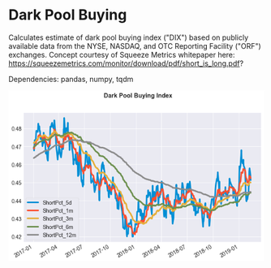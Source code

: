 # Dark Pool Buying
Calculates estimate of dark pool buying index ("DIX") based on publicly available data from the NYSE, NASDAQ, and OTC Reporting Facility ("ORF") exchanges. Concept courtesy of Squeeze Metrics whitepaper here: https://squeezemetrics.com/monitor/download/pdf/short_is_long.pdf?

Dependencies: pandas, numpy, tqdm

![Dark Pool Buying Index](dpi.png)
